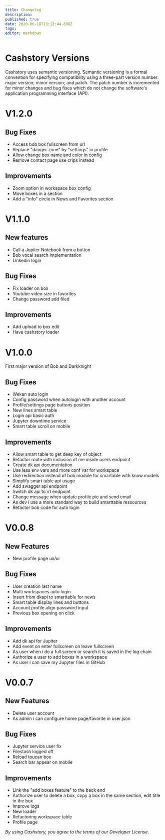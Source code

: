 ```yaml
---
title: Changelog
description: 
published: true
date: 2020-06-18T13:12:44.898Z
tags: 
editor: markdown
---
```


# Cashstory Versions

Cashstory uses semantic versioning. Semantic versioning is a formal convention for specifying compatibility using a three-part version number: major version; minor version; and patch. The patch number is incremented for minor changes and bug fixes which do not change the software's application programming interface (API).

# V1.2.0

## Bug Fixes

- Access bob box fullscreen from url
- Replace "danger zone" by "settings" in profile
- Allow change box name and color in config
- Remove contact page use crips instead

## Improvements

- Zoom option in workspace box config 
- Move boxes in a section 
- Add a "info" circle in News and Favorites section

# V1.1.0

## New features

- Call a Jupiter Notebook from a button
- Bob vocal search implementation
- Linkedin login

## Bug Fixes

- Fix loader on box 
- Youtube video size in favorites
- Change password add filed

## Improvements

- Add upload to box edit 
- Have cashstory loader 

# V1.0.0

First major version of Bob and Darkknight

## Bug Fixes

- Wekan auto login
- Config password when autologin with another account
- Profile/settings page buttons position
- New lines smart table
- Login api basic auth
-  Jupyter downtime service
- Smart table scroll on mobile

## Improvements

- Allow smart table to get deep key of object
- Refactor route with inclusion of me inside users endpoint
- Create dk api documentation
- Use less env vars and more conf var for workspace
- Use redirection instead of bob module for smartable with know models
- Simplify smart table api usage
- Add swagger api endpoint
- Switch dk api to v1 endpoint
- Change message when update profile pic and send email
- As dev i use a more standard way to build smarttable ressources
- Refactor bob code for auto login

# V0.0.8

## New Features

- New profile page ux/ui

## Bug Fixes

- User creation last name
- Multi workspaces auto login
- Insert from dkapi to smarttable for news
- Smart table display lines and buttons
- Account profile align password input
- Previous box opening on click

## Improvements

- Add dk api for Jupiter
- Add event on enter fullscreen on leave fullscreen
- As user when i do a full screen or search it is saved in the log chain
- Authorize a user to add boxes in a workspace
- As user i can save my Jupyter files in GitHub

# V0.0.7

## New Features

- Delete user account
- As admin i can configure home page/favorite in user.json

## Bug Fixes

- Jupyter service user fix 
- Filestash logged off
- Reload toucan box
- Search bar appear on mobile

## Improvements

- Link the "add boxes feature" to the back end
- Authorize user to delete a box, copy a box in the same section, edit title in the box
- Improve logs
- New loader
- Refactoring workspace table
- Profile page  

*By using Cashstory, you agree to the terms of our Developer License.*